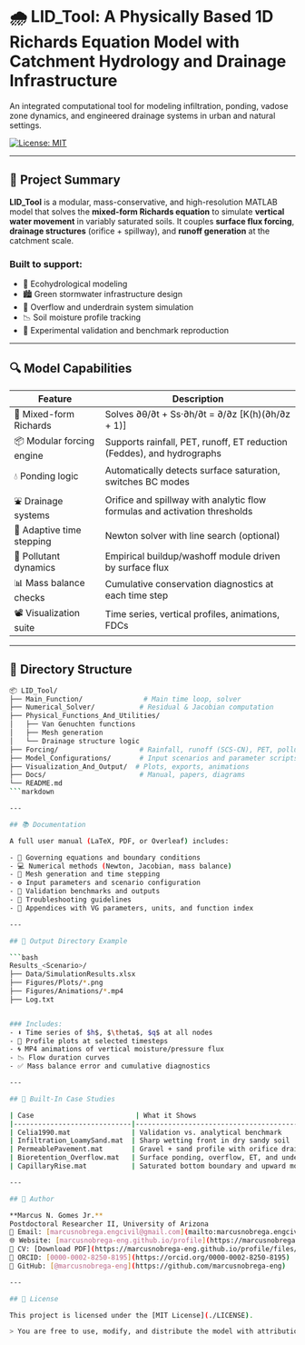 # 🌧️ LID_Tool: A Physically Based 1D Richards Equation Model with Catchment Hydrology and Drainage Infrastructure

An integrated computational tool for modeling infiltration, ponding, vadose zone dynamics, and engineered drainage systems in urban and natural settings.

[![License: MIT](https://img.shields.io/badge/license-MIT-blue.svg)](./LICENSE)

---

## 📘 Project Summary

**LID_Tool** is a modular, mass-conservative, and high-resolution MATLAB model that solves the **mixed-form Richards equation** to simulate **vertical water movement** in variably saturated soils. It couples **surface flux forcing**, **drainage structures** (orifice + spillway), and **runoff generation** at the catchment scale.

### Built to support:
- 🌱 Ecohydrological modeling
- 🏙️ Green stormwater infrastructure design
- 🌊 Overflow and underdrain system simulation
- 📉 Soil moisture profile tracking
- 🧪 Experimental validation and benchmark reproduction

---

## 🔍 Model Capabilities

| Feature                   | Description                                                                 |
|--------------------------|-----------------------------------------------------------------------------|
| 🌊 Mixed-form Richards    | Solves ∂θ/∂t + Ss·∂h/∂t = ∂/∂z [K(h)(∂h/∂z + 1)]                            |
| 📦 Modular forcing engine | Supports rainfall, PET, runoff, ET reduction (Feddes), and hydrographs     |
| 💧 Ponding logic          | Automatically detects surface saturation, switches BC modes                |
| ⛲ Drainage systems       | Orifice and spillway with analytic flow formulas and activation thresholds |
| 🧠 Adaptive time stepping | Newton solver with line search (optional)                                  |
| 🧪 Pollutant dynamics     | Empirical buildup/washoff module driven by surface flux                    |
| 📊 Mass balance checks    | Cumulative conservation diagnostics at each time step                      |
| 📽️ Visualization suite   | Time series, vertical profiles, animations, FDCs                           |

---

## 📁 Directory Structure

```bash
📦 LID_Tool/
├── Main_Function/               # Main time loop, solver
├── Numerical_Solver/           # Residual & Jacobian computation
├── Physical_Functions_And_Utilities/
│   ├── Van Genuchten functions
│   ├── Mesh generation
│   └── Drainage structure logic
├── Forcing/                    # Rainfall, runoff (SCS-CN), PET, pollutants
├── Model_Configurations/       # Input scenarios and parameter scripts
├── Visualization_And_Output/  # Plots, exports, animations
├── Docs/                       # Manual, papers, diagrams
└── README.md
```markdown

---

## 📚 Documentation

A full user manual (LaTeX, PDF, or Overleaf) includes:

- 📖 Governing equations and boundary conditions
- 💻 Numerical methods (Newton, Jacobian, mass balance)
- 🧩 Mesh generation and time stepping
- ⚙️ Input parameters and scenario configuration
- 🧪 Validation benchmarks and outputs
- 🧠 Troubleshooting guidelines
- 📎 Appendices with VG parameters, units, and function index

---

## 📂 Output Directory Example

```bash
Results_<Scenario>/
├── Data/SimulationResults.xlsx
├── Figures/Plots/*.png
├── Figures/Animations/*.mp4
├── Log.txt


### Includes:
- ⬇️ Time series of $h$, $\theta$, $q$ at all nodes  
- 🧱 Profile plots at selected timesteps  
- 🌀 MP4 animations of vertical moisture/pressure flux  
- 📉 Flow duration curves  
- ✅ Mass balance error and cumulative diagnostics  

---

## 🧪 Built-In Case Studies

| Case                         | What it Shows                                  |
|-----------------------------|-------------------------------------------------|
| Celia1990.mat               | Validation vs. analytical benchmark             |
| Infiltration_LoamySand.mat  | Sharp wetting front in dry sandy soil           |
| PermeablePavement.mat       | Gravel + sand profile with orifice drainage     |
| Bioretention_Overflow.mat   | Surface ponding, overflow, ET, and underdrain   |
| CapillaryRise.mat           | Saturated bottom boundary and upward moisture   |

---

## 👤 Author

**Marcus N. Gomes Jr.**  
Postdoctoral Researcher II, University of Arizona  
📧 Email: [marcusnobrega.engcivil@gmail.com](mailto:marcusnobrega.engcivil@gmail.com)  
🌐 Website: [marcusnobrega-eng.github.io/profile](https://marcusnobrega-eng.github.io/profile)  
📄 CV: [Download PDF](https://marcusnobrega-eng.github.io/profile/files/CV___Marcus_N__Gomes_Jr_.pdf)  
🧪 ORCID: [0000-0002-8250-8195](https://orcid.org/0000-0002-8250-8195)  
🐙 GitHub: [@marcusnobrega-eng](https://github.com/marcusnobrega-eng)

---

## 📜 License

This project is licensed under the [MIT License](./LICENSE).

> You are free to use, modify, and distribute the model with attribution.
